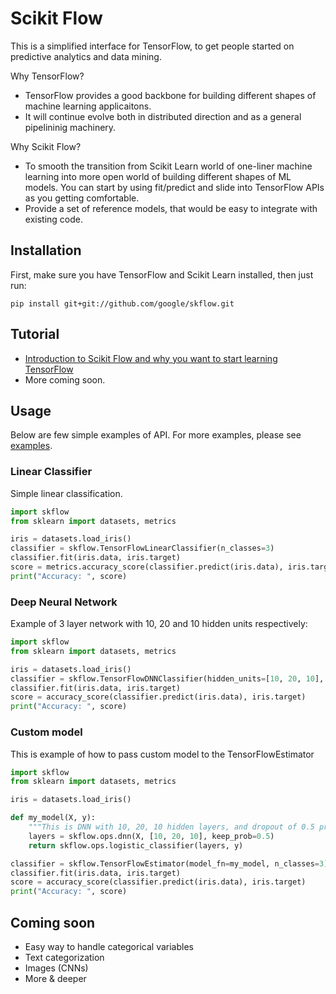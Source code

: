 # Scikit Flow

This is a simplified interface for TensorFlow, to get people started on predictive analytics and data mining.

Why TensorFlow?
* TensorFlow provides a good backbone for building different shapes of machine learning applicaitons.
* It will continue evolve both in distributed direction and as a general pipelininig machinery.

Why Scikit Flow?
* To smooth the transition from Scikit Learn world of one-liner machine learning into 
more open world of building different shapes of ML models. You can start by using fit/predict and slide into TensorFlow APIs as you getting comfortable.
* Provide a set of reference models, that would be easy to integrate with existing code.


## Installation

First, make sure you have TensorFlow and Scikit Learn installed, then just run:

    pip install git+git://github.com/google/skflow.git

## Tutorial

* [Introduction to Scikit Flow and why you want to start learning TensorFlow](https://medium.com/@ilblackdragon/tensorflow-tutorial-part-1-c559c63c0cb1)
* More coming soon.

## Usage

Below are few simple examples of API. 
For more examples, please see [examples](https://github.com/google/skflow/examples/).

### Linear Classifier

Simple linear classification.

```Python
import skflow
from sklearn import datasets, metrics

iris = datasets.load_iris()
classifier = skflow.TensorFlowLinearClassifier(n_classes=3)
classifier.fit(iris.data, iris.target)
score = metrics.accuracy_score(classifier.predict(iris.data), iris.target)
print("Accuracy: ", score)
```

### Deep Neural Network

Example of 3 layer network with 10, 20 and 10 hidden units respectively:

```Python
import skflow
from sklearn import datasets, metrics

iris = datasets.load_iris()
classifier = skflow.TensorFlowDNNClassifier(hidden_units=[10, 20, 10], n_classes=3)
classifier.fit(iris.data, iris.target)
score = accuracy_score(classifier.predict(iris.data), iris.target)
print("Accuracy: ", score)
```

### Custom model

This is example of how to pass custom model to the TensorFlowEstimator

```Python
import skflow
from sklearn import datasets, metrics

iris = datasets.load_iris()

def my_model(X, y):
    """This is DNN with 10, 20, 10 hidden layers, and dropout of 0.5 probability."""
    layers = skflow.ops.dnn(X, [10, 20, 10], keep_prob=0.5)
    return skflow.ops.logistic_classifier(layers, y)

classifier = skflow.TensorFlowEstimator(model_fn=my_model, n_classes=3)
classifier.fit(iris.data, iris.target)
score = accuracy_score(classifier.predict(iris.data), iris.target)
print("Accuracy: ", score)
```

## Coming soon

* Easy way to handle categorical variables
* Text categorization
* Images (CNNs)
* More & deeper

